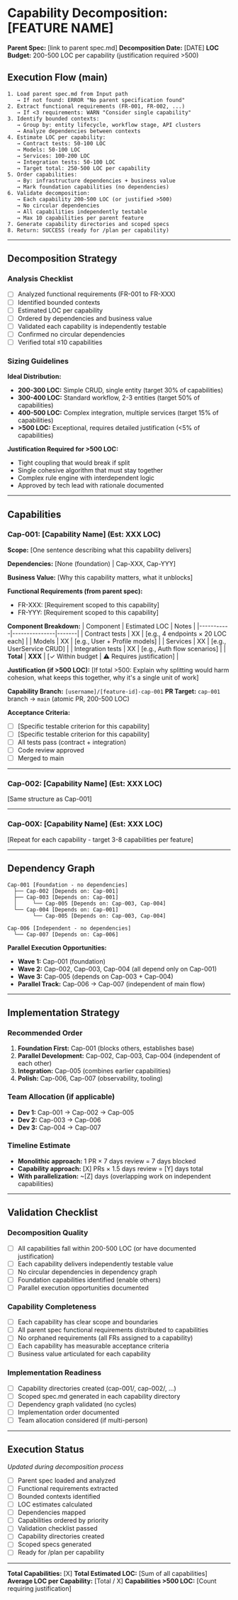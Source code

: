 # Capability Decomposition: [FEATURE NAME]

**Parent Spec:** [link to parent spec.md]
**Decomposition Date:** [DATE]
**LOC Budget:** 200-500 LOC per capability (justification required >500)

## Execution Flow (main)
```
1. Load parent spec.md from Input path
   → If not found: ERROR "No parent specification found"
2. Extract functional requirements (FR-001, FR-002, ...)
   → If <3 requirements: WARN "Consider single capability"
3. Identify bounded contexts:
   → Group by: entity lifecycle, workflow stage, API clusters
   → Analyze dependencies between contexts
4. Estimate LOC per capability:
   → Contract tests: 50-100 LOC
   → Models: 50-100 LOC
   → Services: 100-200 LOC
   → Integration tests: 50-100 LOC
   → Target total: 250-500 LOC per capability
5. Order capabilities:
   → By: infrastructure dependencies + business value
   → Mark foundation capabilities (no dependencies)
6. Validate decomposition:
   → Each capability 200-500 LOC (or justified >500)
   → No circular dependencies
   → All capabilities independently testable
   → Max 10 capabilities per parent feature
7. Generate capability directories and scoped specs
8. Return: SUCCESS (ready for /plan per capability)
```

---

## Decomposition Strategy

### Analysis Checklist
- [ ] Analyzed functional requirements (FR-001 to FR-XXX)
- [ ] Identified bounded contexts
- [ ] Estimated LOC per capability
- [ ] Ordered by dependencies and business value
- [ ] Validated each capability is independently testable
- [ ] Confirmed no circular dependencies
- [ ] Verified total ≤10 capabilities

### Sizing Guidelines

**Ideal Distribution:**
- **200-300 LOC:** Simple CRUD, single entity (target 30% of capabilities)
- **300-400 LOC:** Standard workflow, 2-3 entities (target 50% of capabilities)
- **400-500 LOC:** Complex integration, multiple services (target 15% of capabilities)
- **>500 LOC:** Exceptional, requires detailed justification (<5% of capabilities)

**Justification Required for >500 LOC:**
- Tight coupling that would break if split
- Single cohesive algorithm that must stay together
- Complex rule engine with interdependent logic
- Approved by tech lead with rationale documented

---

## Capabilities

### Cap-001: [Capability Name] (Est: XXX LOC)

**Scope:** [One sentence describing what this capability delivers]

**Dependencies:** [None (foundation) | Cap-XXX, Cap-YYY]

**Business Value:** [Why this capability matters, what it unblocks]

**Functional Requirements (from parent spec):**
- FR-XXX: [Requirement scoped to this capability]
- FR-YYY: [Requirement scoped to this capability]

**Component Breakdown:**
| Component | Estimated LOC | Notes |
|-----------|---------------|-------|
| Contract tests | XX | [e.g., 4 endpoints × 20 LOC each] |
| Models | XX | [e.g., User + Profile models] |
| Services | XX | [e.g., UserService CRUD] |
| Integration tests | XX | [e.g., Auth flow scenarios] |
| **Total** | **XXX** | [✓ Within budget | ⚠️ Requires justification] |

**Justification (if >500 LOC):**
[If total >500: Explain why splitting would harm cohesion, what keeps this together, why it's a single unit of work]

**Capability Branch:** `[username]/[feature-id]-cap-001`
**PR Target:** `cap-001` branch → `main` (atomic PR, 200-500 LOC)

**Acceptance Criteria:**
- [ ] [Specific testable criterion for this capability]
- [ ] [Specific testable criterion for this capability]
- [ ] All tests pass (contract + integration)
- [ ] Code review approved
- [ ] Merged to main

---

### Cap-002: [Capability Name] (Est: XXX LOC)

[Same structure as Cap-001]

---

### Cap-00X: [Capability Name] (Est: XXX LOC)

[Repeat for each capability - target 3-8 capabilities per feature]

---

## Dependency Graph

```
Cap-001 [Foundation - no dependencies]
  ├── Cap-002 [Depends on: Cap-001]
  ├── Cap-003 [Depends on: Cap-001]
  │     └── Cap-005 [Depends on: Cap-003, Cap-004]
  └── Cap-004 [Depends on: Cap-001]
        └── Cap-005 [Depends on: Cap-003, Cap-004]

Cap-006 [Independent - no dependencies]
  └── Cap-007 [Depends on: Cap-006]
```

**Parallel Execution Opportunities:**
- **Wave 1:** Cap-001 (foundation)
- **Wave 2:** Cap-002, Cap-003, Cap-004 (all depend only on Cap-001)
- **Wave 3:** Cap-005 (depends on Cap-003 + Cap-004)
- **Parallel Track:** Cap-006 → Cap-007 (independent of main flow)

---

## Implementation Strategy

### Recommended Order

1. **Foundation First:** Cap-001 (blocks others, establishes base)
2. **Parallel Development:** Cap-002, Cap-003, Cap-004 (independent of each other)
3. **Integration:** Cap-005 (combines earlier capabilities)
4. **Polish:** Cap-006, Cap-007 (observability, tooling)

### Team Allocation (if applicable)

- **Dev 1:** Cap-001 → Cap-002 → Cap-005
- **Dev 2:** Cap-003 → Cap-006
- **Dev 3:** Cap-004 → Cap-007

### Timeline Estimate

- **Monolithic approach:** 1 PR × 7 days review = 7 days blocked
- **Capability approach:** [X] PRs × 1.5 days review = [Y] days total
- **With parallelization:** ~[Z] days (overlapping work on independent capabilities)

---

## Validation Checklist

### Decomposition Quality
- [ ] All capabilities fall within 200-500 LOC (or have documented justification)
- [ ] Each capability delivers independently testable value
- [ ] No circular dependencies in dependency graph
- [ ] Foundation capabilities identified (enable others)
- [ ] Parallel execution opportunities documented

### Capability Completeness
- [ ] Each capability has clear scope and boundaries
- [ ] All parent spec functional requirements distributed to capabilities
- [ ] No orphaned requirements (all FRs assigned to a capability)
- [ ] Each capability has measurable acceptance criteria
- [ ] Business value articulated for each capability

### Implementation Readiness
- [ ] Capability directories created (cap-001/, cap-002/, ...)
- [ ] Scoped spec.md generated in each capability directory
- [ ] Dependency graph validated (no cycles)
- [ ] Implementation order documented
- [ ] Team allocation considered (if multi-person)

---

## Execution Status

*Updated during decomposition process*

- [ ] Parent spec loaded and analyzed
- [ ] Functional requirements extracted
- [ ] Bounded contexts identified
- [ ] LOC estimates calculated
- [ ] Dependencies mapped
- [ ] Capabilities ordered by priority
- [ ] Validation checklist passed
- [ ] Capability directories created
- [ ] Scoped specs generated
- [ ] Ready for /plan per capability

---

**Total Capabilities:** [X]
**Total Estimated LOC:** [Sum of all capabilities]
**Average LOC per Capability:** [Total / X]
**Capabilities >500 LOC:** [Count requiring justification]
